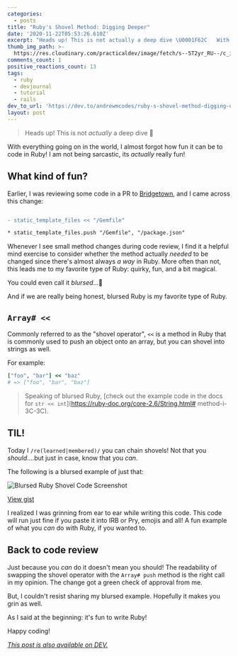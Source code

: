 ```yaml
---
categories:
  - posts
title: "Ruby's Shovel Method: Digging Deeper"
date: '2020-11-22T05:53:26.610Z'
excerpt: "Heads up! This is not actually a deep dive \U0001F62C   With everything going on in the world, I almost forgo..."
thumb_img_path: >-
  https://res.cloudinary.com/practicaldev/image/fetch/s--5T2yr_RU--/c_imagga_scale,f_auto,fl_progressive,h_420,q_auto,w_1000/https://dev-to-uploads.s3.amazonaws.com/i/bcmmm6rcamq6axlhtswm.png
comments_count: 1
positive_reactions_count: 13
tags:
  - ruby
  - devjournal
  - tutorial
  - rails
dev_to_url: 'https://dev.to/andrewmcodes/ruby-s-shovel-method-digging-deeper-5hfm'
layout: post
---
```


> Heads up! This is not _actually_ a deep dive 😬

With everything going on in the world, I almost forgot how fun it can be to code in Ruby! I am not being sarcastic, its _actually_ really fun!

## What kind of fun?

Earlier, I was reviewing some code in a PR to [Bridgetown](https://github.com/bridgetownrb/bridgetown), and I came across this change:

```diff

- static_template_files << "/Gemfile"

* static_template_files.push "/Gemfile", "/package.json"

````

Whenever I see small method changes during code review, I find it a helpful mind exercise to consider whether the method actually *needed* to be changed since there's almost always _a way_ in Ruby. More often than not, this leads me to my favorite type of Ruby: quirky, fun, and a bit magical.

You could even call it *blursed*...🤔

And if we are really being honest, blursed Ruby is my favorite type of Ruby.

## `Array# <<`

Commonly referred to as the "shovel operator", `<<` is a method in Ruby that is commonly used to push an object onto an array, but you can shovel into strings as well.

For example:

```ruby
["foo", "bar"] << "baz"
# => ["foo", "bar", "baz"]
```

> Speaking of blursed Ruby, [check out the example code in the docs for `str << int`](https://ruby-doc.org/core-2.6/String.html# method-i-3C-3C).

## TIL!

Today I `/re(learned|membered)/` you can chain shovels! Not that you _should_....but just in case, know that you _can_.

The following is a blursed example of just that:

![Blursed Ruby Shovel Code Screenshot](https://dev-to-uploads.s3.amazonaws.com/i/yufpo9f1pbnp7y3flt9u.png)

[View gist](https://gist.github.com/andrewmcodes/2e4ba1d60016e065155f0509d3814234)

I realized I was grinning from ear to ear while writing this code. This code will run just fine if you paste it into IRB or Pry, emojis and all! A fun example of what you _can_ do with Ruby, if you wanted to.

## Back to code review

Just because you _can_ do it doesn't mean you should! The readability of swapping the shovel operator with the `Array# push` method is the right call in my opinion. The change got a green check of approval from me.

But, I couldn't resist sharing my blursed example. Hopefully it makes you grin as well.

As I said at the beginning: it's fun to write Ruby!

Happy coding!

*[This post is also available on DEV.](https://dev.to/andrewmcodes/ruby-s-shovel-method-digging-deeper-5hfm)*

